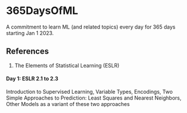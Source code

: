 # 365DaysOfML
A commitment to learn ML (and related topics) every day for 365 days starting Jan 1 2023.

## References
1. The Elements of Statistical Learning (ESLR)

#### Day 1: ESLR 2.1 to 2.3 

Introduction to Supervised Learning, Variable Types, Encodings, Two Simple Approaches to Prediction: Least Squares and Nearest Neighbors, Other Models as a variant of these two approaches
